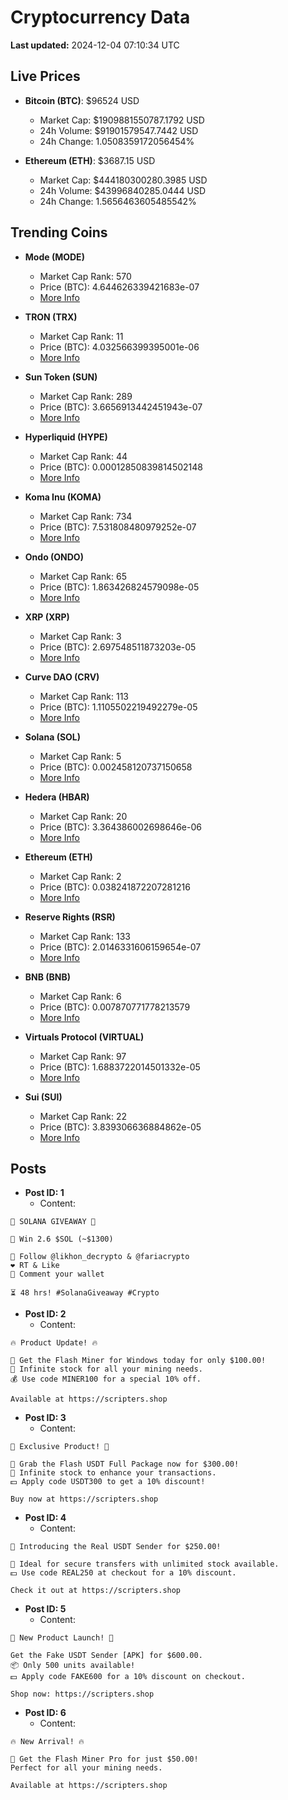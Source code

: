 # Cryptocurrency Data

**Last updated:** 2024-12-04 07:10:34 UTC

## Live Prices
- **Bitcoin (BTC)**: $96524 USD
  - Market Cap: $1909881550787.1792 USD
  - 24h Volume: $91901579547.7442 USD
  - 24h Change: 1.0508359172056454%

- **Ethereum (ETH)**: $3687.15 USD
  - Market Cap: $444180300280.3985 USD
  - 24h Volume: $43996840285.0444 USD
  - 24h Change: 1.5656463605485542%

## Trending Coins
- **Mode (MODE)**
  - Market Cap Rank: 570
  - Price (BTC): 4.644626339421683e-07
  - [More Info](https://www.coingecko.com/en/coins/mode)

- **TRON (TRX)**
  - Market Cap Rank: 11
  - Price (BTC): 4.032566399395001e-06
  - [More Info](https://www.coingecko.com/en/coins/tron)

- **Sun Token (SUN)**
  - Market Cap Rank: 289
  - Price (BTC): 3.6656913442451943e-07
  - [More Info](https://www.coingecko.com/en/coins/sun-token)

- **Hyperliquid (HYPE)**
  - Market Cap Rank: 44
  - Price (BTC): 0.00012850839814502148
  - [More Info](https://www.coingecko.com/en/coins/hyperliquid)

- **Koma Inu (KOMA)**
  - Market Cap Rank: 734
  - Price (BTC): 7.531808480979252e-07
  - [More Info](https://www.coingecko.com/en/coins/koma-inu)

- **Ondo (ONDO)**
  - Market Cap Rank: 65
  - Price (BTC): 1.863426824579098e-05
  - [More Info](https://www.coingecko.com/en/coins/ondo)

- **XRP (XRP)**
  - Market Cap Rank: 3
  - Price (BTC): 2.697548511873203e-05
  - [More Info](https://www.coingecko.com/en/coins/xrp)

- **Curve DAO (CRV)**
  - Market Cap Rank: 113
  - Price (BTC): 1.1105502219492279e-05
  - [More Info](https://www.coingecko.com/en/coins/curve-dao-token)

- **Solana (SOL)**
  - Market Cap Rank: 5
  - Price (BTC): 0.002458120737150658
  - [More Info](https://www.coingecko.com/en/coins/solana)

- **Hedera (HBAR)**
  - Market Cap Rank: 20
  - Price (BTC): 3.364386002698646e-06
  - [More Info](https://www.coingecko.com/en/coins/hedera)

- **Ethereum (ETH)**
  - Market Cap Rank: 2
  - Price (BTC): 0.038241872207281216
  - [More Info](https://www.coingecko.com/en/coins/ethereum)

- **Reserve Rights (RSR)**
  - Market Cap Rank: 133
  - Price (BTC): 2.0146331606159654e-07
  - [More Info](https://www.coingecko.com/en/coins/reserve-rights)

- **BNB (BNB)**
  - Market Cap Rank: 6
  - Price (BTC): 0.007870771778213579
  - [More Info](https://www.coingecko.com/en/coins/bnb)

- **Virtuals Protocol (VIRTUAL)**
  - Market Cap Rank: 97
  - Price (BTC): 1.6883722014501332e-05
  - [More Info](https://www.coingecko.com/en/coins/virtual-protocol)

- **Sui (SUI)**
  - Market Cap Rank: 22
  - Price (BTC): 3.839306636884862e-05
  - [More Info](https://www.coingecko.com/en/coins/sui)

## Posts
- **Post ID: 1**
  - Content:
```
🚀 SOLANA GIVEAWAY 🚀

🎁 Win 2.6 $SOL (~$1300)

🤝 Follow @likhon_decrypto & @fariacrypto
❤️ RT & Like
💬 Comment your wallet

⏳ 48 hrs! #SolanaGiveaway #Crypto
```

- **Post ID: 2**
  - Content:
```
🔥 Product Update! 🔥

🚀 Get the Flash Miner for Windows today for only $100.00!
🔋 Infinite stock for all your mining needs.
💰 Use code MINER100 for a special 10% off.

Available at https://scripters.shop
```

- **Post ID: 3**
  - Content:
```
🎁 Exclusive Product! 🎁

💸 Grab the Flash USDT Full Package now for $300.00!
🎉 Infinite stock to enhance your transactions.
💵 Apply code USDT300 to get a 10% discount!

Buy now at https://scripters.shop
```

- **Post ID: 4**
  - Content:
```
💎 Introducing the Real USDT Sender for $250.00!

💼 Ideal for secure transfers with unlimited stock available.
💵 Use code REAL250 at checkout for a 10% discount.

Check it out at https://scripters.shop
```

- **Post ID: 5**
  - Content:
```
🚀 New Product Launch! 🚀

Get the Fake USDT Sender [APK] for $600.00.
📦 Only 500 units available!
💵 Apply code FAKE600 for a 10% discount on checkout.

Shop now: https://scripters.shop
```

- **Post ID: 6**
  - Content:
```
🔥 New Arrival! 🔥

💸 Get the Flash Miner Pro for just $50.00!
Perfect for all your mining needs.

Available at https://scripters.shop
```

